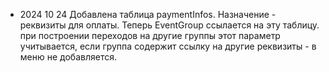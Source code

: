* 2024 10 24
Добавлена таблица paymentInfos. Назначение - реквизиты для оплаты. Теперь EventGroup ссылается на эту таблицу. при построении переходов на другие группы этот параметр учитывается, если группа содержит ссылку на другие реквизиты - в меню не добавляется. 